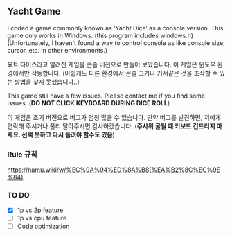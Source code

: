 ## Yacht Game
I coded a game commonly known as ‘Yacht Dice’ as a console version.
This game only works in Windows. (this program includes windows.h)
(Unfortunately, I haven't found a way to control console as like console size, cursor, etc. in other environments.)

요트 다이스라고 알려진 게임을 콘솔 버전으로 만들어 보았습니다.
이 게임은 윈도우 환경에서만 작동합니다. (아쉽게도 다른 환경에서 콘솔 크기나 커서같은 것을 조작할 수 있는 방법을 찾지 못했습니다..)


This game still have a few issues. 
Please contact me if you find some issues.
(**DO NOT CLICK KEYBOARD DURING DICE ROLL**)

이 게임은 초기 버전으로 버그가 엄청 많을 수 있습니다.
만약 버그를 발견하면, 저에게 연락해 주시거나 풀리 달아주시면 감사하겠습니다.
(**주사위 굴릴 때 키보드 건드리지 마세요. 선택 못하고 다시 돌려야 할수도 있음**)

### Rule 규칙
https://namu.wiki/w/%EC%9A%94%ED%8A%B8(%EA%B2%8C%EC%9E%84)

### TO DO
- [X] 1p vs 2p feature
- [ ] 1p vs cpu feature
- [ ] Code optimization
